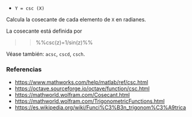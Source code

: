 - `Y = csc (X)`

Calcula la cosecante de cada elemento de `X` en radianes.

La cosecante está definida por

> > %%csc(z)=1/sin(z)%%

Véase también: `acsc`, `cscd`, `csch`.

### Referencias

- https://www.mathworks.com/help/matlab/ref/csc.html
- https://octave.sourceforge.io/octave/function/csc.html
- https://mathworld.wolfram.com/Cosecant.html
- https://mathworld.wolfram.com/TrigonometricFunctions.html
- https://es.wikipedia.org/wiki/Funci%C3%B3n_trigonom%C3%A9trica

